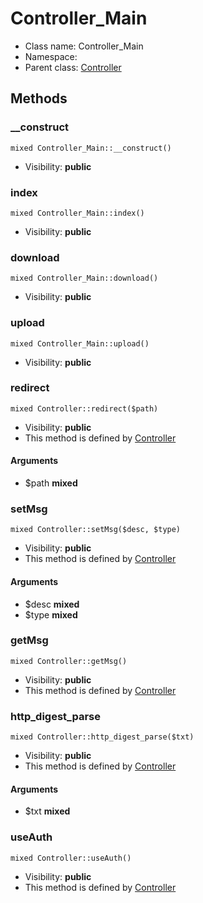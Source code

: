 Controller_Main
===============






* Class name: Controller_Main
* Namespace: 
* Parent class: [Controller](Controller.md)







Methods
-------


### __construct

    mixed Controller_Main::__construct()





* Visibility: **public**




### index

    mixed Controller_Main::index()





* Visibility: **public**




### download

    mixed Controller_Main::download()





* Visibility: **public**




### upload

    mixed Controller_Main::upload()





* Visibility: **public**




### redirect

    mixed Controller::redirect($path)





* Visibility: **public**
* This method is defined by [Controller](Controller.md)


#### Arguments
* $path **mixed**



### setMsg

    mixed Controller::setMsg($desc, $type)





* Visibility: **public**
* This method is defined by [Controller](Controller.md)


#### Arguments
* $desc **mixed**
* $type **mixed**



### getMsg

    mixed Controller::getMsg()





* Visibility: **public**
* This method is defined by [Controller](Controller.md)




### http_digest_parse

    mixed Controller::http_digest_parse($txt)





* Visibility: **public**
* This method is defined by [Controller](Controller.md)


#### Arguments
* $txt **mixed**



### useAuth

    mixed Controller::useAuth()





* Visibility: **public**
* This method is defined by [Controller](Controller.md)



